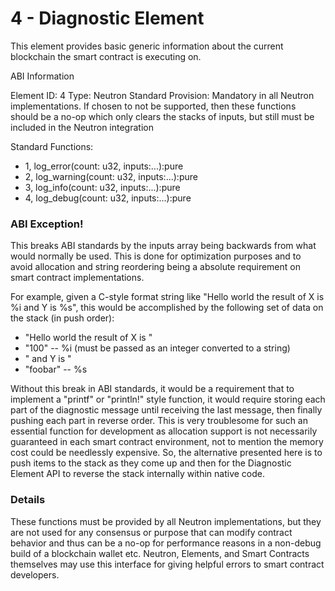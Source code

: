 # 4 - Diagnostic Element

This element provides basic generic information about the current blockchain the smart contract is executing on.

ABI Information

Element ID: 4 Type: Neutron Standard Provision: Mandatory in all Neutron implementations. If chosen to not be supported, then these functions should be a no-op which only clears the stacks of inputs, but still must be included in the Neutron integration

Standard Functions:

* 1, log\_error\(count: u32, inputs:...\):pure
* 2, log\_warning\(count: u32, inputs:...\):pure
* 3, log\_info\(count: u32, inputs:...\):pure
* 4, log\_debug\(count: u32, inputs:...\):pure

### ABI Exception!

This breaks ABI standards by the inputs array being backwards from what would normally be used. This is done for optimization purposes and to avoid allocation and string reordering being a absolute requirement on smart contract implementations.

For example, given a C-style format string like "Hello world the result of X is %i and Y is %s", this would be accomplished by the following set of data on the stack \(in push order\):

* "Hello world the result of X is "
* "100" -- %i \(must be passed as an integer converted to a string\)
* " and Y is "
* "foobar" -- %s

Without this break in ABI standards, it would be a requirement that to implement a "printf" or "println!" style function, it would require storing each part of the diagnostic message until receiving the last message, then finally pushing each part in reverse order. This is very troublesome for such an essential function for development as allocation support is not necessarily guaranteed in each smart contract environment, not to mention the memory cost could be needlessly expensive. So, the alternative presented here is to push items to the stack as they come up and then for the Diagnostic Element API to reverse the stack internally within native code.

### Details

These functions must be provided by all Neutron implementations, but they are not used for any consensus or purpose that can modify contract behavior and thus can be a no-op for performance reasons in a non-debug build of a blockchain wallet etc. Neutron, Elements, and Smart Contracts themselves may use this interface for giving helpful errors to smart contract developers. 

